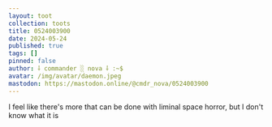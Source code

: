 ```yaml
---
layout: toot
collection: toots
title: 0524003900
date: 2024-05-24
published: true
tags: []
pinned: false
author: ⸸ commander ░ nova ⸸ :~$
avatar: /img/avatar/daemon.jpeg
mastodon: https://mastodon.online/@cmdr_nova/0524003900
---
```


I feel like there's more that can be done with liminal space horror, but I don't know what it is
